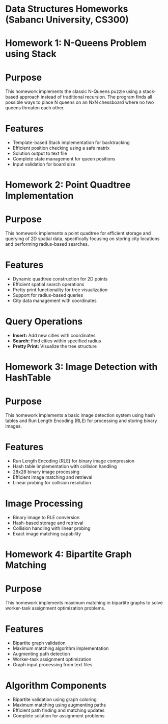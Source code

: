 # Data Structures Homeworks (Sabancı University, CS300)
# Homework 1: N-Queens Problem using Stack

# Purpose
This homework implements the classic N-Queens puzzle using a stack-based approach instead of traditional recursion. The program finds all possible ways to place N queens on an NxN chessboard where no two queens threaten each other.


# Features
- Template-based Stack implementation for backtracking
- Efficient position checking using a safe matrix
- Solution output to text file
- Complete state management for queen positions
- Input validation for board size

# Homework 2: Point Quadtree Implementation
# Purpose
This homework implements a point quadtree for efficient storage and querying of 2D spatial data, specifically focusing on storing city locations and performing radius-based searches.

# Features
- Dynamic quadtree construction for 2D points
- Efficient spatial search operations
- Pretty print functionality for tree visualization
- Support for radius-based queries
- City data management with coordinates

# Query Operations

- **Insert:** Add new cities with coordinates
- **Search:** Find cities within specified radius
- **Pretty Print:** Visualize the tree structure

# Homework 3: Image Detection with HashTable
# Purpose
This homework implements a basic image detection system using hash tables and Run Length Encoding (RLE) for processing and storing binary images.

# Features
- Run Length Encoding (RLE) for binary image compression
- Hash table implementation with collision handling
- 28x28 binary image processing
- Efficient image matching and retrieval
- Linear probing for collision resolution

# Image Processing

- Binary image to RLE conversion
- Hash-based storage and retrieval
- Collision handling with linear probing
- Exact image matching capability

# Homework 4: Bipartite Graph Matching
# Purpose
This homework implements maximum matching in bipartite graphs to solve worker-task assignment optimization problems.

# Features
- Bipartite graph validation
- Maximum matching algorithm implementation
- Augmenting path detection
- Worker-task assignment optimization
- Graph input processing from text files

# Algorithm Components

- Bipartite validation using graph coloring
- Maximum matching using augmenting paths
- Efficient path finding and matching updates
- Complete solution for assignment problems


